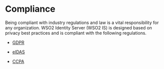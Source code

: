 # Compliance

Being compliant with industry regulations and law is a vital responsibility for any organization. WSO2 Identity Server 
(WSO2 IS) is designed based on privacy best practices and is compliant with the following regulations.

-   [GDPR](../gdpr) 

-   [eIDAS](../eidas)

-   [CCPA](../ccpa)
